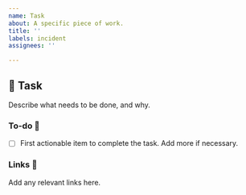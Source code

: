 ```yaml
---
name: Task
about: A specific piece of work.
title: ''
labels: incident
assignees: ''

---
```


## 📝 Task

Describe what needs to be done, and why.

### To-do 📝

- [ ] First actionable item to complete the task. Add more if necessary.

### Links 🔗

Add any relevant links here.
